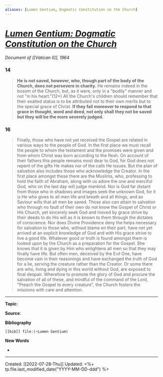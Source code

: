 ```yaml
---
aliases: [Lumen Gentium, Dogmatic Constitution on the Church]
---
```


# [*Lumen Gentium: Dogmatic Constitution on the Church*](https://www.vatican.va/archive/hist_councils/ii_vatican_council/documents/vat-ii_const_19641121_lumen-gentium_en.html)
*Document of [[Vatican II]], 1964*


### 14 
>**He is not saved, however, who, though part of the body of the Church, does not persevere in charity.** He remains indeed in the bosom of the Church, but, as it were, only in a "bodily" manner and not "in his heart."(12*) All the Church's children should remember that their exalted status is to be attributed not to their own merits but to the special grace of Christ. **If they fail moreover to respond to that grace in thought, word and deed, not only shall they not be saved but they will be the more severely judged.**

### 16
>Finally, those who have not yet received the Gospel are related in various ways to the people of God. In the first place we must recall the people to whom the testament and the promises were given and from whom Christ was born according to the flesh. On account of their fathers this people remains most dear to God, for God does not repent of the gifts He makes nor of the calls He issues. But the plan of salvation also includes those who acknowledge the Creator. In the first place amongst these there are the Muslims, who, professing to hold the faith of Abraham, along with us adore the one and merciful God, who on the last day will judge mankind. Nor is God far distant from those who in shadows and images seek the unknown God, for it is He who gives to all men life and breath and all things, and as Saviour wills that all men be saved. Those also can attain to salvation who through no fault of their own do not know the Gospel of Christ or His Church, yet sincerely seek God and moved by grace strive by their deeds to do His will as it is known to them through the dictates of conscience. Nor does Divine Providence deny the helps necessary for salvation to those who, without blame on their part, have not yet arrived at an explicit knowledge of God and with His grace strive to live a good life. Whatever good or truth is found amongst them is looked upon by the Church as a preparation for the Gospel. She knows that it is given by Him who enlightens all men so that they may finally have life. But often men, deceived by the Evil One, have become vain in their reasonings and have exchanged the truth of God for a lie, serving the creature rather than the Creator. Or some there are who, living and dying in this world without God, are exposed to final despair. Wherefore to promote the glory of God and procure the salvation of all of these, and mindful of the command of the Lord, "Preach the Gospel to every creature", the Church fosters the missions with care and attention.

--- 
**Topic**: 

**Source**: 

**Bibliography**

```query
[[bib]] file:(~Lumen Gentium)
```
 

**New Words**

- 

---
Created: [[2022-07-28-Thu]]
Updated: <%+ tp.file.last_modified_date("YYYY-MM-DD-ddd") %>
